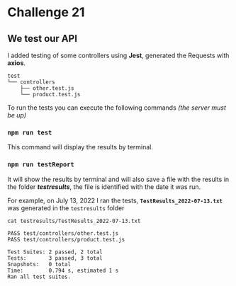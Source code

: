 # Challenge 21

## We test our API

I added testing of some controllers using **Jest**, generated the Requests with **axios**.

```console
test
└── controllers
    ├── other.test.js
    └── product.test.js
```

To run the tests you can execute the following commands _(the server must be up)_

### `npm run test`

This command will display the results by terminal.


### `npm run testReport`

It will show the results by terminal and will also save a file with the results in the folder **_testresults_**, the file is identified with the date it was run.

For example, on July 13, 2022 I ran the tests, **`TestResults_2022-07-13.txt`** was generated in the `testresults` folder

```console
cat testresults/TestResults_2022-07-13.txt
                                                       
PASS test/controllers/other.test.js
PASS test/controllers/product.test.js

Test Suites: 2 passed, 2 total
Tests:       3 passed, 3 total
Snapshots:   0 total
Time:        0.794 s, estimated 1 s
Ran all test suites.
```
